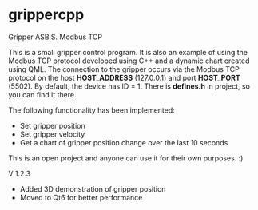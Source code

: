 # grippercpp
Gripper ASBIS. Modbus TCP

This is a small gripper control program. It is also an example of using the Modbus TCP protocol developed using C++ and a dynamic chart created using QML.
The connection to the gripper occurs via the Modbus TCP protocol on the host **HOST_ADDRESS** (127.0.0.1) and port **HOST_PORT** (5502). By default, the device has ID = 1. There is **defines.h** in project, so you can find it there.

The following functionality has been implemented:

- Set gripper position
- Set gripper velocity
- Get a chart of gripper position change over the last 10 seconds

This is an open project and anyone can use it for their own purposes. :)


V 1.2.3

- Added 3D demonstration of gripper position
- Moved to Qt6 for better performance
